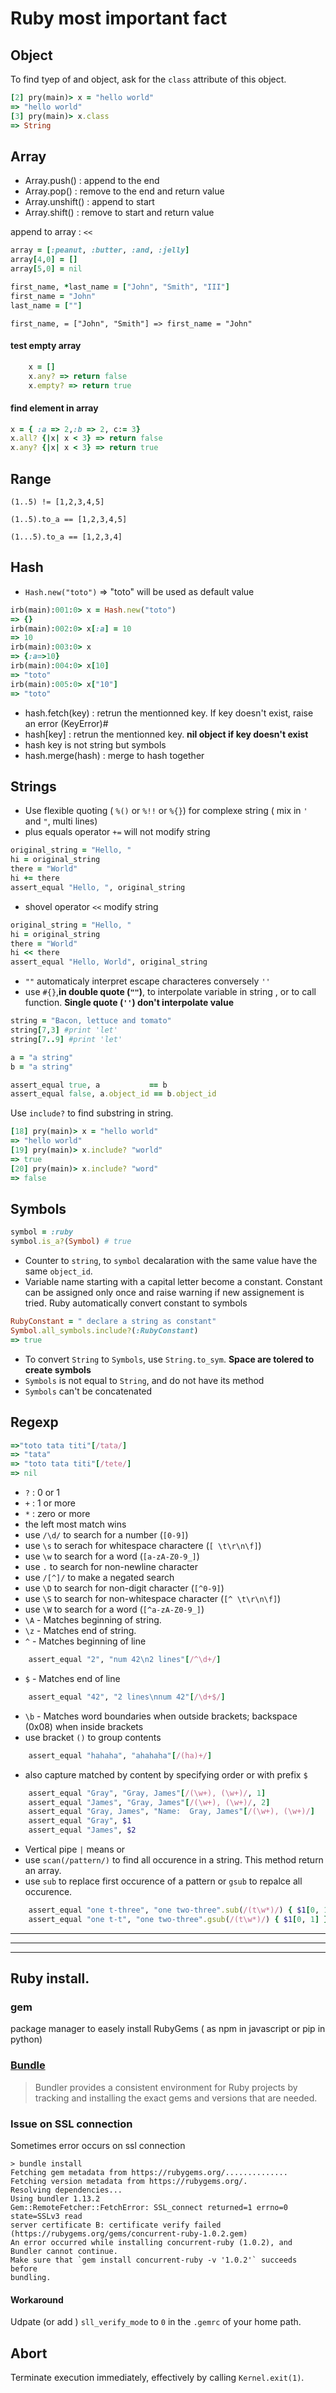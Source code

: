 # Ruby most important fact 
## Object 
To find tyep of and object, ask for the `class` attribute of this object.
```ruby
[2] pry(main)> x = "hello world"
=> "hello world"
[3] pry(main)> x.class
=> String
```

## Array 

 * Array.push() : append to the end 
 * Array.pop() : remove to the end and return value
 * Array.unshift() : append to start
 * Array.shift() : remove to start and return value

append to array : `<<`

```ruby
array = [:peanut, :butter, :and, :jelly]
array[4,0] = []
array[5,0] = nil
```

```ruby
first_name, *last_name = ["John", "Smith", "III"]
first_name = "John"
last_name = [""]
```
`first_name, = ["John", "Smith"] => first_name = "John"`

#### test empty array 
```ruby 
    x = []
    x.any? => return false
    x.empty? => return true
```

#### find element in array 
```ruby
x = { :a => 2,:b => 2, c:= 3}
x.all? {|x| x < 3} => return false
x.any? {|x| x < 3} => return true
```

## Range

`(1..5) != [1,2,3,4,5]`

`(1..5).to_a == [1,2,3,4,5]`

`(1...5).to_a == [1,2,3,4]`

## Hash

* `Hash.new("toto")` => "toto" will be used as default value 
```ruby
irb(main):001:0> x = Hash.new("toto")
=> {}
irb(main):002:0> x[:a] = 10
=> 10
irb(main):003:0> x
=> {:a=>10}
irb(main):004:0> x[10]
=> "toto"
irb(main):005:0> x["10"]
=> "toto"
```
* hash.fetch(key) : retrun the mentionned key. If key doesn't exist, raise an error (KeyError)# 
* hash[key] : retrun the mentionned key. **nil object if key doesn't exist**
* hash key is not string but symbols
* hash.merge(hash) : merge to hash together

## Strings
* Use flexible quoting ( `%()` or `%!!` or `%{}`) for complexe string ( mix in `'` and `"`, multi lines)
* plus equals operator `+=` will not modify string
```ruby
original_string = "Hello, "
hi = original_string
there = "World"
hi += there
assert_equal "Hello, ", original_string
```
* shovel operator `<<` modify string 
```ruby
original_string = "Hello, "
hi = original_string
there = "World"
hi << there
assert_equal "Hello, World", original_string
```
* `""` automaticaly interpret escape characteres conversely `''`
* use `#{}`,**in double quote (`""`)**, to interpolate variable in string , or to call function. **Single quote (`''`) don't interpolate value**
```ruby
string = "Bacon, lettuce and tomato"
string[7,3] #print 'let'
string[7..9] #print 'let'

a = "a string"
b = "a string"

assert_equal true, a           == b
assert_equal false, a.object_id == b.object_id
```
Use `include?` to find substring in string.
```ruby
[18] pry(main)> x = "hello world"
=> "hello world"
[19] pry(main)> x.include? "world"
=> true
[20] pry(main)> x.include? "word"
=> false
```

## Symbols
```ruby
symbol = :ruby
symbol.is_a?(Symbol) # true
```

* Counter to `string`, to `symbol` decalaration with the same value have the same `object_id`.
* Variable name starting with a capital letter become a constant. Constant can be assigned only once and raise warning if new assignement is tried. Ruby automatically convert constant to symbols
```ruby
RubyConstant = " declare a string as constant"
Symbol.all_symbols.include?(:RubyConstant)
=> true
```
* To convert `String` to `Symbols`, use `String.to_sym`. **Space are tolered to create symbols**
* `Symbols` is not equal to `String`, and do not have its method
* `Symbols` can't be concatenated  

## Regexp

```ruby
=>"toto tata titi"[/tata/]
=> "tata"
=> "toto tata titi"[/tete/]
=> nil
```
* `?` : 0 or 1
* `+` : 1 or more
* `*` : zero or more
* the left most match wins
* use `/\d/` to search for a number (`[0-9]`)
* use `\s` to serach for whitespace charactere (`[ \t\r\n\f]`)
* use `\w` to search for a word (`[a-zA-Z0-9_]`)
* use `.` to search for non-newline character 
* use `/[^]/` to make a negated search
* use `\D` to search for non-digit character (`[^0-9]`)
* use `\S` to search for non-whitespace character (`[^ \t\r\n\f]`)
* use `\W` to search for a word (`[^a-zA-Z0-9_]`)
* `\A` - Matches beginning of string.
* `\z` - Matches end of string.
* `^` - Matches beginning of line 
```ruby
    assert_equal "2", "num 42\n2 lines"[/^\d+/]
```
* `$` - Matches end of line
```ruby
    assert_equal "42", "2 lines\nnum 42"[/\d+$/]
```
* `\b` - Matches word boundaries when outside brackets; backspace (0x08) when inside brackets
* use bracket `()` to group contents
```ruby
    assert_equal "hahaha", "ahahaha"[/(ha)+/]
```
* also capture matched by content by specifying order or with prefix `$`
```ruby
    assert_equal "Gray", "Gray, James"[/(\w+), (\w+)/, 1]
    assert_equal "James", "Gray, James"[/(\w+), (\w+)/, 2]
    assert_equal "Gray, James", "Name:  Gray, James"[/(\w+), (\w+)/]
    assert_equal "Gray", $1
    assert_equal "James", $2
```
* Vertical pipe `|` means or
* use `scan(/pattern/)` to find all occurence in a string. This method return an array.
* use `sub` to replace first occurence of a pattern or `gsub` to repalce all occurence.
```ruby
    assert_equal "one t-three", "one two-three".sub(/(t\w*)/) { $1[0, 1] }
    assert_equal "one t-t", "one two-three".gsub(/(t\w*)/) { $1[0, 1] }
```
---
---
---

## Ruby install. 
### gem 
package manager to easely install RubyGems ( as npm in javascript or pip in python)

### [Bundle](http://bundler.io/)

>Bundler provides a consistent environment for Ruby projects by tracking and installing the exact gems and versions that are needed. 

### Issue on SSL connection 
Sometimes error occurs on ssl connection 
```
> bundle install                                                                   
Fetching gem metadata from https://rubygems.org/..............                     
Fetching version metadata from https://rubygems.org/.                              
Resolving dependencies...                                                          
Using bundler 1.13.2                                                               
Gem::RemoteFetcher::FetchError: SSL_connect returned=1 errno=0 state=SSLv3 read    
server certificate B: certificate verify failed                                    
(https://rubygems.org/gems/concurrent-ruby-1.0.2.gem)                              
An error occurred while installing concurrent-ruby (1.0.2), and                    
Bundler cannot continue.                                                           
Make sure that `gem install concurrent-ruby -v '1.0.2'` succeeds before            
bundling.                                                                      
```
#### Workaround 
 Udpate (or add ) `sll_verify_mode` to `0` in the `.gemrc` of your home path. 
## Abort
Terminate execution immediately, effectively by calling `Kernel.exit(1)`.
